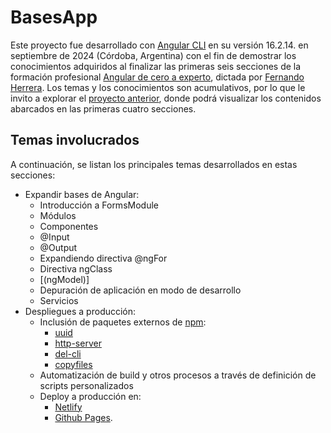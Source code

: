 # BasesApp

Este proyecto fue desarrollado con [Angular CLI](https://github.com/angular/angular-cli) en su versión 16.2.14. en septiembre de 2024 (Córdoba, Argentina) con el fin de demostrar los conocimientos adquiridos al finalizar las primeras seis secciones de la formación profesional [Angular de cero a experto](https://www.udemy.com/course/angular-fernando-herrera/), dictada por [Fernando Herrera](https://fernando-herrera.com). Los temas y los conocimientos son acumulativos, por lo que le invito a explorar el [proyecto anterior](https://github.com/MarianoAldair/bases-app), donde podrá visualizar los contenidos abarcados en las primeras cuatro secciones. 

## Temas involucrados

A continuación, se listan los principales temas desarrollados en estas secciones:

- Expandir bases de Angular:
  - Introducción a FormsModule
  - Módulos
  - Componentes
  - @Input
  - @Output
  - Expandiendo directiva @ngFor
  - Directiva ngClass
  - [\(ngModel\)]
  - Depuración de aplicación en modo de desarrollo
  - Servicios
- Despliegues a producción:
  - Inclusión de paquetes externos de [npm](https://www.npmjs.com):
    - [uuid](https://www.npmjs.com/package/uuid)
    - [http-server](https://www.npmjs.com/package/http-server)
    - [del-cli](https://www.npmjs.com/package/del-cli)
    - [copyfiles](https://www.npmjs.com/package/copyfiles)
  - Automatización de build y otros procesos a través de definición de scripts personalizados
  - Deploy a producción en:
    - [Netlify](https://www.netlify.com)
    - [Github Pages](https://pages.github.com).

